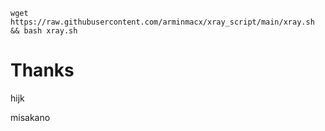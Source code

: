 ```shell
wget https://raw.githubusercontent.com/arminmacx/xray_script/main/xray.sh && bash xray.sh
```

# Thanks

hijk

misakano
